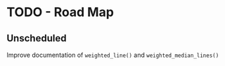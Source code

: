 # TODO - Road Map

## Unscheduled

Improve documentation of `weighted_line()`  and  `weighted_median_lines()`

